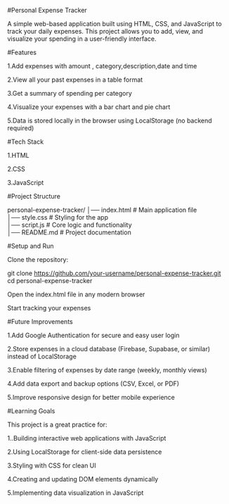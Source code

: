 #Personal Expense Tracker

A simple web-based application built using HTML, CSS, and JavaScript to track your daily expenses. This project allows you to add, view, and visualize your spending in a user-friendly interface.

#Features

1.Add expenses with amount , category,description,date and time

2.View all your past expenses in a table format

3.Get a summary of spending per category

4.Visualize your expenses with a bar chart and pie chart

5.Data is stored locally in the browser using LocalStorage (no backend required)

#Tech Stack

1.HTML

2.CSS

3.JavaScript

#Project Structure

personal-expense-tracker/
│── index.html        # Main application file  
│── style.css         # Styling for the app  
│── script.js         # Core logic and functionality  
│── README.md         # Project documentation  

#Setup and Run

Clone the repository:

git clone https://github.com/your-username/personal-expense-tracker.git
cd personal-expense-tracker


Open the index.html file in any modern browser

Start tracking your expenses

#Future Improvements

1.Add Google Authentication for secure and easy user login

2.Store expenses in a cloud database (Firebase, Supabase, or similar) instead of LocalStorage

3.Enable filtering of expenses by date range (weekly, monthly views)

4.Add data export and backup options (CSV, Excel, or PDF)

5.Improve responsive design for better mobile experience

#Learning Goals

This project is a great practice for:

1..Building interactive web applications with JavaScript

2.Using LocalStorage for client-side data persistence

3.Styling with CSS for clean UI

4.Creating and updating DOM elements dynamically

5.Implementing data visualization in JavaScript